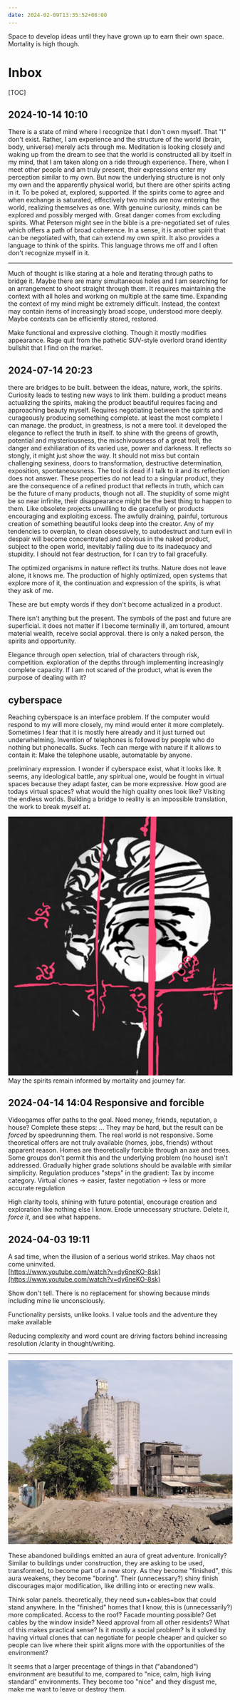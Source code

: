 ```yaml
---
date: 2024-02-09T13:35:52+08:00
---
```

Space to develop ideas until they have grown up to earn their own space. Mortality is high though.
# Inbox

[TOC]

## 2024-10-14 10:10

There is a state of mind where I recognize that I don't own myself. That "I" don't exist. Rather, I am experience and the structure of the world (brain, body, universe) merely acts through me. Meditation is looking closely and waking up from the dream to see that the world is constructed all by itself in my mind, that I am taken along on a ride through experience.
There, when I meet other people and am truly present, their expressions enter my perception similar to my own. But now the underlying structure is not only my own and the apparently physical world, but there are other spirits acting in it. To be poked at, explored, supported. If the spirits come to agree and when exchange is saturated, effectively two minds are now entering the world, realizing themselves as one.
With genuine curiosity, minds can be explored and possibly merged with.
Great danger comes from excluding spirits.
What Peterson might see in the bible is a pre-negotiated set of rules which offers a path of broad coherence. In a sense, it is another spirit that can be negotiated with, that can extend my own spirit. It also provides a language to think of the spirits. This language throws me off and I often don't recognize myself in it.

--- 

 Much of thought is like staring at a hole and iterating through paths to bridge it. Maybe there are many simultaneous holes and I am searching for an arrangement to shoot straight through them. It requires maintaining the context with all holes and working on multiple at the same time. Expanding the context of my mind might be extremely difficult. Instead, the context may contain items of increasingly broad scope, understood more deeply. Maybe contexts can be efficiently stored, restored.

Make functional and expressive clothing. Though it mostly modifies appearance. Rage quit from the pathetic SUV-style overlord brand identity bullshit that I find on the market.

## 2024-07-14 20:23

there are bridges to be built. between the ideas, nature, work, the spirits. Curiosity leads to testing new ways to link them.
building a product means actualizing the spirits, making the product beautiful requires facing and approaching beauty myself. Requires negotiating between the spirits and curageously producing something complete. at least the most complete I can manage.
the product, in greatness, is not a mere tool. it developed the elegance to reflect the truth in itself. to shine with the greens of growth, potential and mysteriousness, the mischivousness of a great troll, the danger and exhiliaration of its varied use, power and darkness. It reflects so stongly, it might just show the way. It should not miss but contain challenging sexiness, doors to transformation, destructive determination, exposition, spontaneousness.
The tool is dead if I talk to it and its reflection does not answer.
These properties do not lead to a singular product, they are the consequence of a refined product that reflects in truth, which can be the future of many products, though not all. The stupidity of some might be so near infinite, their disappearance might be the best thing to happen to them. Like obsolete projects unwilling to die gracefully or products encouraging and exploiting excess.
The awfully draining, painful, torturous creation of something beautiful looks deep into the creator. Any of my tendencies to overplan, to clean obsessively, to autodestruct and turn evil in despair will become concentrated and obvious in the naked product, subject to the open world, inevitably failing due to its inadequacy and stupidity. I should not fear destruction, for I can try to fail gracefully.

The optimized organisms in nature reflect its truths. Nature does not leave alone, it knows me. The production of highly optimized, open systems that explore more of it, the continuation and expression of the spirits, is what they ask of me.

These are but empty words if they don't become actualized in a product.

There isn't anything but the present. The symbols of the past and future are superficial. it does not matter if I become terminally ill, am tortured, amount material wealth, receive social approval. there is only a naked person, the spirits and opportunity.

Elegance through open selection, trial of characters through risk, competition. exploration of the depths through implementing increasingly complete capacity. If I am not scared of the product, what is even the purpose of dealing with it?

## cyberspace

Reaching cyberspace is an interface problem. If the computer would respond to my will more closely, my mind would enter it more completely. Sometimes I fear that it is mostly here already and it just turned out underwhelming.
Invention of telephones is followed by people who do nothing but phonecalls. Sucks. Tech can merge with nature if it allows to contain it: Make the telephone usable, automatable by anyone.

preliminary expression. I wonder if cyberspace exist, what it looks like.
It seems, any ideological battle, any spiritual one, would be fought in virtual spaces because they adapt faster, can be more expressive. How good are todays virtual spaces? what would the high quality ones look like?
Visiting the endless worlds. Building a bridge to reality is an impossible translation, the work to break myself at.

![](attachments/creative-destruction-detail-3.jpg)
May the spirits remain informed by mortality and journey far.

## 2024-04-14 14:04 Responsive and forcible

Videogames offer paths to the goal. Need money, friends, reputation, a house? Complete these steps: ...
They may be hard, but the result can be *forced* by speedrunning them.
The real world is not responsive. Some theoretical offers are not truly available (homes, jobs, friends) without apparent reason.
Homes are theoretically forcible through an axe and trees. Some groups don't permit this and the underlying problem (no house) isn't addressed. Gradually higher grade solutions should be available with similar simplicity.
Regulation produces "steps" in the gradient: Tax by income category.
Virtual clones -> easier, faster negotiation -> less or more accurate regulation

High clarity tools, shining with future potential, encourage creation and exploration like nothing else I know. Erode unnecessary structure. Delete it, *force it*, and see what happens.

## 2024-04-03 19:11
A sad time, when the illusion of a serious world strikes. May chaos not come uninvited.<br>[https://www.youtube.com/watch?v=dy6neKO-8sk](https://www.youtube.com/watch?v=dy6neKO-8sk)

Show don't tell.
There is no replacement for showing because minds including mine lie unconsciously.

Functionality persists, unlike looks. I value tools and the adventure they make available

Reducing complexity and word count are driving factors behind increasing resolution /clarity in thought/writing.

---

![](attachments/abandoned-building.jpg)

These abandoned buildings emitted an aura of great adventure. Ironically? Similar to buildings under construction, they are asking to be used, transformed, to become part of a new story. As they become "finished", this aura weakens, they become "boring". Their (unnecessary?) shiny finish discourages major modification, like drilling into or erecting new walls.

Think solar panels. theoretically, they need sun+cables+box that could stand anywhere. In the "finished" homes that I know, this is (unnecessarily?) more complicated. Access to the roof? Facade mounting possible? Get cables by the window inside? Need approval from all other residents?
What of this makes practical sense? Is it mostly a social problem? Is it solved by having virtual clones that can negotiate for people cheaper and quicker so people can live where their spirit aligns more with the opportunities of the environment?

It seems that a larger precentage of things in that ("abandoned") environment are beautiful to me, compared to "nice, calm, high living standard" environments. They become too "nice" and they disgust me, make me want to leave or destroy them.